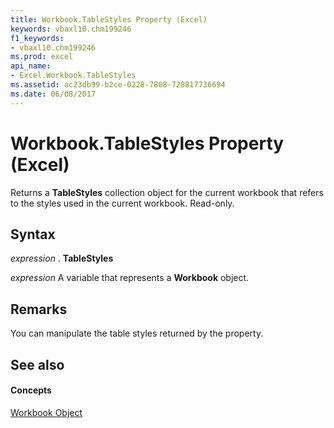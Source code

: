 ```yaml
---
title: Workbook.TableStyles Property (Excel)
keywords: vbaxl10.chm199246
f1_keywords:
- vbaxl10.chm199246
ms.prod: excel
api_name:
- Excel.Workbook.TableStyles
ms.assetid: ac23db99-b2ce-0228-7808-728817736694
ms.date: 06/08/2017
---
```



# Workbook.TableStyles Property (Excel)

Returns a  **TableStyles** collection object for the current workbook that refers to the styles used in the current workbook. Read-only.


## Syntax

 _expression_ . **TableStyles**

 _expression_ A variable that represents a **Workbook** object.


## Remarks

You can manipulate the table styles returned by the property.


## See also


#### Concepts


[Workbook Object](Excel.Workbook.md)

